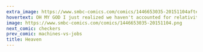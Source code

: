 ```yaml
---
extra_image: https://www.smbc-comics.com/comics/1446653035-20151104after.png
hovertext: OH MY GOD I just realized we haven't accounted for relativity.
image: https://www.smbc-comics.com/comics/1446653035-20151104.png
next_comic: checkers
prev_comic: machines-vs-jobs
title: Heaven
---
```


